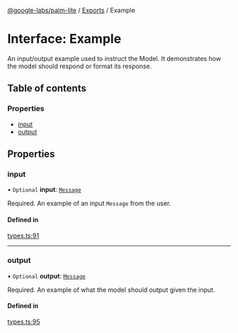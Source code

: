 [@google-labs/palm-lite](../README.md) / [Exports](../modules.md) / Example

# Interface: Example

An input/output example used to instruct the Model. It demonstrates how the model should respond or format its response.

## Table of contents

### Properties

- [input](Example.md#input)
- [output](Example.md#output)

## Properties

### input

• `Optional` **input**: [`Message`](Message.md)

Required. An example of an input `Message` from the user.

#### Defined in

[types.ts:91](https://github.com/Chizobaonorh/labs-prototypes/blob/220f97e/seeds/palm-lite/src/types.ts#L91)

___

### output

• `Optional` **output**: [`Message`](Message.md)

Required. An example of what the model should output given the input.

#### Defined in

[types.ts:95](https://github.com/Chizobaonorh/labs-prototypes/blob/220f97e/seeds/palm-lite/src/types.ts#L95)
